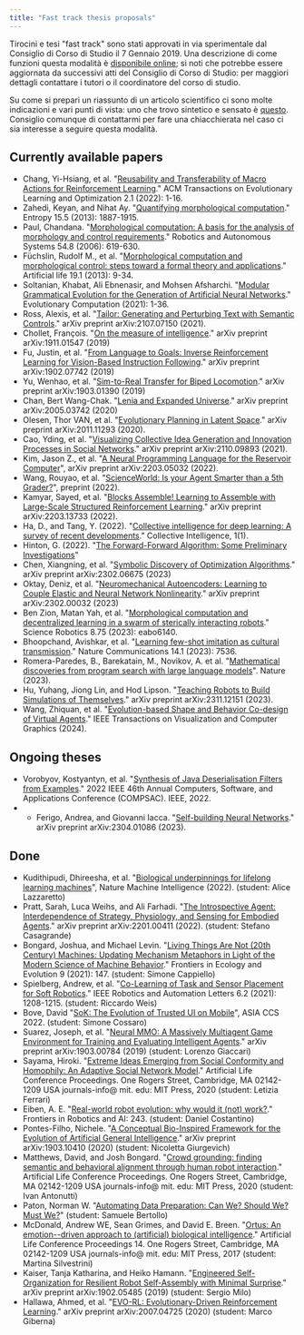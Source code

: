 ```yaml
---
title: "Fast track thesis proposals"
---
```


Tirocini e tesi "fast track" sono stati approvati in via sperimentale dal Consiglio di Corso di Studio il 7 Gennaio 2019.
Una descrizione di come funzioni questa modalità è [disponibile online](https://docs.google.com/document/d/1Zk9YMy2vN8Aqo3CO9NzA97DgQnpQMJPwvBgNEei3kh4/edit); si noti che potrebbe essere aggiornata da successivi atti del Consiglio di Corso di Studio: per maggiori dettagli contattare i tutori o il coordinatore del corso di studio.

Su come si prepari un riassunto di un articolo scientifico ci sono molte indicazioni e vari punti di vista: uno che trovo sintetico e sensato è [questo](https://drive.google.com/open?id=1QOcuqIGRgCY_RcDkn4WiCgOJhMi__S7b).
Consiglio comunque di contattarmi per fare una chiacchierata nel caso ci sia interesse a seguire questa modalità.

## Currently available papers
- Chang, Yi-Hsiang, et al. "[Reusability and Transferability of Macro Actions for Reinforcement Learning](https://dl.acm.org/doi/10.1145/3514260)." ACM Transactions on Evolutionary Learning and Optimization 2.1 (2022): 1-16.
- Zahedi, Keyan, and Nihat Ay. "[Quantifying morphological computation](https://www.mdpi.com/1099-4300/15/5/1887)." Entropy 15.5 (2013): 1887-1915.
- Paul, Chandana. "[Morphological computation: A basis for the analysis of morphology and control requirements](https://www.sciencedirect.com/science/article/pii/S0921889006000613)." Robotics and Autonomous Systems 54.8 (2006): 619-630.
- Füchslin, Rudolf M., et al. "[Morphological computation and morphological control: steps toward a formal theory and applications](https://direct.mit.edu/artl/article/19/1/9/2747/Morphological-Computation-and-Morphological)." Artificial life 19.1 (2013): 9-34.
- Soltanian, Khabat, Ali Ebnenasir, and Mohsen Afsharchi. "[Modular Grammatical Evolution for the Generation of Artificial Neural Networks](https://direct.mit.edu/evco/article/doi/10.1162/evco_a_00302/108623/Modular-Grammatical-Evolution-for-the-Generation)." Evolutionary Computation (2021): 1-36.
- Ross, Alexis, et al. "[Tailor: Generating and Perturbing Text with Semantic Controls](https://arxiv.org/abs/2107.07150)." arXiv preprint arXiv:2107.07150 (2021).
- Chollet, François. "[On the measure of intelligence](https://arxiv.org/abs/1911.01547)." arXiv preprint arXiv:1911.01547 (2019)
- Fu, Justin, et al. "[From Language to Goals: Inverse Reinforcement Learning for Vision-Based Instruction Following](https://arxiv.org/abs/1902.07742)." arXiv preprint arXiv:1902.07742 (2019)
- Yu, Wenhao, et al. "[Sim-to-Real Transfer for Biped Locomotion](https://arxiv.org/abs/1903.01390)." arXiv preprint arXiv:1903.01390 (2019)
- Chan, Bert Wang-Chak. "[Lenia and Expanded Universe](https://arxiv.org/abs/2005.03742)." arXiv preprint arXiv:2005.03742 (2020)
- Olesen, Thor VAN, et al. "[Evolutionary Planning in Latent Space](https://arxiv.org/abs/2011.11293)." arXiv preprint arXiv:2011.11293 (2020).
- Cao, Yding, et al. "[Visualizing Collective Idea Generation and Innovation Processes in Social Networks](https://arxiv.org/abs/2110.09893)." arXiv preprint arXiv:2110.09893 (2021).
- Kim, Jason Z., et al. "[A Neural Programming Language for the Reservoir Computer](https://arxiv.org/abs/2203.05032)", arXiv preprint arXiv:2203.05032 (2022).
- Wang, Rouyao, et al. "[ScienceWorld: Is your Agent Smarter than a 5th Grader?](https://github.com/allenai/ScienceWorld/blob/main/ScienceWorld-preprint.pdf)", preprint (2022).
- Kamyar, Sayed, et al. "[Blocks Assemble! Learning to Assemble with Large-Scale Structured Reinforcement Learning](https://arxiv.org/abs/2203.13733)." arXiv preprint arXiv:2203.13733 (2022).
- Ha, D., and Tang, Y. (2022). "[Collective intelligence for deep learning: A survey of recent developments](https://doi.org/10.1177/26339137221114874)." Collective Intelligence, 1(1).
- Hinton, G. (2022). "[The Forward-Forward Algorithm: Some Preliminary Investigations](https://www.cs.toronto.edu/~hinton/FFA13.pdf)"
- Chen, Xiangning, et al. "[Symbolic Discovery of Optimization Algorithms](https://arxiv.org/abs/2302.06675)." arXiv preprint arXiv:2302.06675 (2023)
- Oktay, Deniz, et al. "[Neuromechanical Autoencoders: Learning to Couple Elastic and Neural Network Nonlinearity](https://arxiv.org/abs/2302.00032)." arXiv preprint arXiv:2302.00032 (2023)
- Ben Zion, Matan Yah, et al. "[Morphological computation and decentralized learning in a swarm of sterically interacting robots](https://doi.org/10.1126/scirobotics.abo6140)." Science Robotics 8.75 (2023): eabo6140.
- Bhoopchand, Avishkar, et al. "[Learning few-shot imitation as cultural transmission](https://www.nature.com/articles/s41467-023-42875-2)." Nature Communications 14.1 (2023): 7536.
- Romera-Paredes, B., Barekatain, M., Novikov, A. et al. "[Mathematical discoveries from program search with large language models](https://www.nature.com/articles/s41586-023-06924-6)". Nature (2023).
- Hu, Yuhang, Jiong Lin, and Hod Lipson. "[Teaching Robots to Build Simulations of Themselves](https://arxiv.org/abs/2311.12151)." arXiv preprint arXiv:2311.12151 (2023).
- Wang, Zhiquan, et al. "[Evolution-based Shape and Behavior Co-design of Virtual Agents](https://ieeexplore.ieee.org/abstract/document/10403977)." IEEE Transactions on Visualization and Computer Graphics (2024).

## Ongoing theses
- Vorobyov, Kostyantyn, et al. "[Synthesis of Java Deserialisation Filters from Examples](https://ieeexplore.ieee.org/abstract/document/9842737)." 2022 IEEE 46th Annual Computers, Software, and Applications Conference (COMPSAC). IEEE, 2022.
- - Ferigo, Andrea, and Giovanni Iacca. "[Self-building Neural Networks](https://arxiv.org/abs/2304.01086)." arXiv preprint arXiv:2304.01086 (2023).

## Done
- Kudithipudi, Dhireesha, et al. "[Biological underpinnings for lifelong learning machines](https://rdcu.be/cJIwh)", Nature Machine Intelligence (2022). (student: Alice Lazzaretto)
- Pratt, Sarah, Luca Weihs, and Ali Farhadi. "[The Introspective Agent: Interdependence of Strategy, Physiology, and Sensing for Embodied Agents](https://arxiv.org/abs/2201.00411)." arXiv preprint arXiv:2201.00411 (2022). (student: Stefano Casagrande)
- Bongard, Joshua, and Michael Levin. "[Living Things Are Not (20th Century) Machines: Updating Mechanism Metaphors in Light of the Modern Science of Machine Behavior](https://www.frontiersin.org/articles/10.3389/fevo.2021.650726/full)." Frontiers in Ecology and Evolution 9 (2021): 147. (student: Simone Cappiello)
- Spielberg, Andrew, et al. "[Co-Learning of Task and Sensor Placement for Soft Robotics](https://ieeexplore.ieee.org/abstract/document/9345345)." IEEE Robotics and Automation Letters 6.2 (2021): 1208-1215. (student: Riccardo Weis)
- Bove, David "[SoK: The Evolution of Trusted UI on Mobile](https://faui1-files.cs.fau.de/public/publications/sok-evolution-final.pdf)", ASIA CCS 2022. (student: Simone Cossaro)
- Suarez, Joseph, et al. "[Neural MMO: A Massively Multiagent Game Environment for Training and Evaluating Intelligent Agents](https://arxiv.org/abs/1903.00784)." arXiv preprint arXiv:1903.00784 (2019) (student: Lorenzo Giaccari)
- Sayama, Hiroki. "[Extreme Ideas Emerging from Social Conformity and Homophily: An Adaptive Social Network Model](https://www.mitpressjournals.org/doi/abs/10.1162/isal_a_00349)." Artificial Life Conference Proceedings. One Rogers Street, Cambridge, MA 02142-1209 USA journals-info@ mit. edu: MIT Press, 2020 (student: Letizia Ferrari)
- Eiben, A. E. "[Real-world robot evolution: why would it (not) work?](https://www.frontiersin.org/articles/10.3389/frobt.2021.696452/full)." Frontiers in Robotics and AI: 243. (student: Daniel Costantino)
- Pontes-Filho, Nichele. "[A Conceptual Bio-Inspired Framework for the Evolution of Artificial General Intelligence](https://arxiv.org/abs/1903.10410)." arXiv preprint arXiv:1903.10410 (2020) (student: Nicoletta Giurgevich)
- Matthews, David, and Josh Bongard. "[Crowd grounding: finding semantic and behavioral alignment through human robot interaction](https://www.mitpressjournals.org/doi/abs/10.1162/isal_a_00317)." Artificial Life Conference Proceedings. One Rogers Street, Cambridge, MA 02142-1209 USA journals-info@ mit. edu: MIT Press, 2020 (student: Ivan Antonutti)
- Paton, Norman W. "[Automating Data Preparation: Can We? Should We? Must We?](http://ceur-ws.org/Vol-2324/Paper00-InvTalk2-NPaton.pdf)" (student: Samuele Bertollo)
- McDonald, Andrew WE, Sean Grimes, and David E. Breen. "[Ortus: An emotion--driven approach to (artificial) biological intelligence](https://arxiv.org/abs/2008.04875)." Artificial Life Conference Proceedings 14. One Rogers Street, Cambridge, MA 02142-1209 USA journals-info@ mit. edu: MIT Press, 2017 (student: Martina Silvestrini)
- Kaiser, Tanja Katharina, and Heiko Hamann. "[Engineered Self-Organization for Resilient Robot Self-Assembly with Minimal Surprise](https://arxiv.org/abs/1902.05485)." arXiv preprint arXiv:1902.05485 (2019) (student: Sergio Milo)
- Hallawa, Ahmed, et al. "[EVO-RL: Evolutionary-Driven Reinforcement Learning](https://arxiv.org/abs/2007.04725)." arXiv preprint arXiv:2007.04725 (2020) (student: Marco Giberna)
